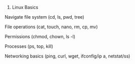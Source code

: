 1. Linux Basics

Navigate file system (cd, ls, pwd, tree)

File operations (cat, touch, nano, rm, cp, mv)

Permissions (chmod, chown, ls -l)

Processes (ps, top, kill)

Networking basics (ping, curl, wget, ifconfig/ip a, netstat/ss)
